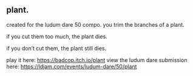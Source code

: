 ## plant.

created for the ludum dare 50 compo. you trim the branches of a plant.

if you cut them too much, the plant dies.

if you don’t cut them, the plant still dies.


play it here: https://badcop.itch.io/plant
view the ludum dare submission here: https://ldjam.com/events/ludum-dare/50/plant

